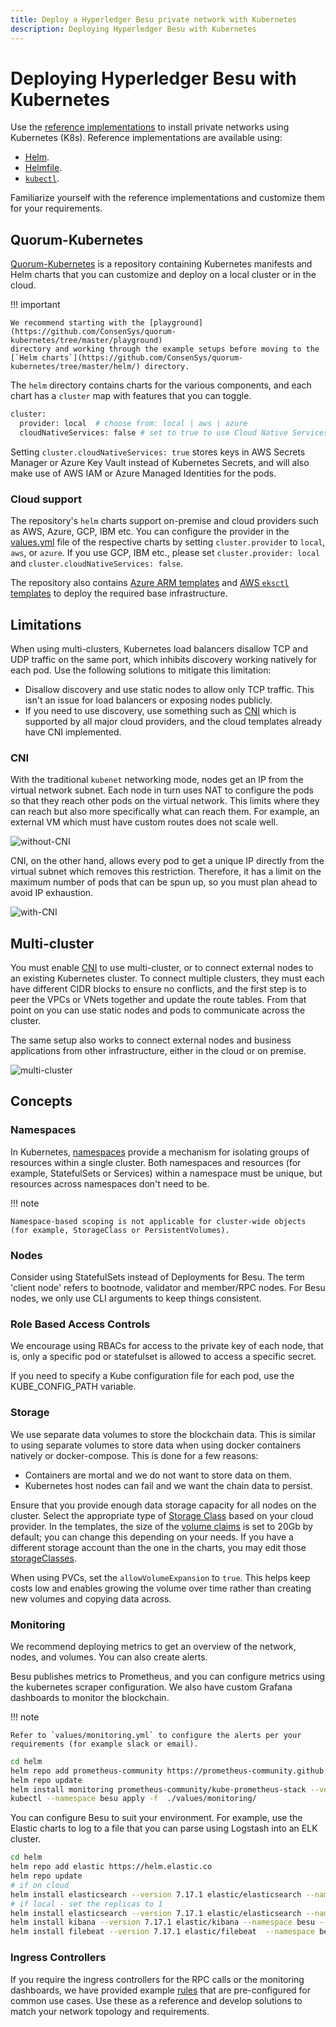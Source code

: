 ```yaml
---
title: Deploy a Hyperledger Besu private network with Kubernetes
description: Deploying Hyperledger Besu with Kubernetes
---
```


# Deploying Hyperledger Besu with Kubernetes

Use the [reference implementations](https://github.com/ConsenSys/besu-kubernetes) to install
private networks using Kubernetes (K8s). Reference implementations are available using:

* [Helm](https://github.com/ConsenSys/quorum-kubernetes/tree/master/helm).
* [Helmfile](https://github.com/roboll/helmfile).
* [`kubectl`](https://github.com/ConsenSys/besu-kubernetes/tree/master/playground/kubectl).

Familiarize yourself with the reference implementations and customize them for your requirements.

## Quorum-Kubernetes

[Quorum-Kubernetes](https://github.com/ConsenSys/quorum-Kubernetes) is a repository containing Kubernetes manifests and
Helm charts that you can customize and deploy on a local cluster or in the cloud.

!!! important

    We recommend starting with the [playground](https://github.com/ConsenSys/quorum-kubernetes/tree/master/playground)
    directory and working through the example setups before moving to the
    [`Helm charts`](https://github.com/ConsenSys/quorum-kubernetes/tree/master/helm/) directory.

The `helm` directory contains charts for the various components, and each chart has a `cluster` map with features that
you can toggle.

```bash
cluster:
  provider: local  # choose from: local | aws | azure
  cloudNativeServices: false # set to true to use Cloud Native Services (SecretsManager and IAM for AWS; KeyVault & Managed Identities for Azure)
```

Setting `cluster.cloudNativeServices: true` stores keys in AWS Secrets Manager or Azure Key Vault instead of Kubernetes
Secrets, and will also make use of AWS IAM or Azure Managed Identities for the pods.

### Cloud support

The repository's `helm` charts support on-premise and cloud providers such as AWS, Azure, GCP, IBM etc. You can
configure the provider in the
[values.yml](https://github.com/ConsenSys/quorum-kubernetes/blob/5920caff6dd15b4ca17f760ad9e4d7d2e43b41a1/helm/values/genesis-besu.yml) file of
the respective charts by setting `cluster.provider` to `local`, `aws`, or `azure`. If you use
GCP, IBM etc., please set `cluster.provider: local` and `cluster.cloudNativeServices: false`.

The repository also contains [Azure ARM templates](https://github.com/ConsenSys/quorum-kubernetes/tree/master/azure)
and [AWS `eksctl` templates](https://github.com/ConsenSys/quorum-kubernetes/tree/master/aws) to deploy the
required base infrastructure.

## Limitations

When using multi-clusters, Kubernetes load balancers disallow TCP and UDP traffic on the same port, which inhibits
discovery working natively for each pod.
Use the following solutions to mitigate this limitation:

* Disallow discovery and use static nodes to allow only TCP traffic.
  This isn't an issue for load balancers or exposing nodes publicly.
* If you need to use discovery, use something such as [CNI](#CNI) which is supported by all major cloud providers, and
  the cloud templates already have CNI implemented.

### CNI

With the traditional `kubenet` networking mode, nodes get an IP from the virtual network subnet.
Each node in turn uses NAT to configure the pods so that they reach other pods on the virtual network.
This limits where they can reach but also more specifically what can reach them.
For example, an external VM which must have custom routes does not scale well.

![without-CNI](../../../images/kubernetes-1.jpeg)

CNI, on the other hand, allows every pod to get a unique IP directly from the virtual subnet which removes this restriction.
Therefore, it has a limit on the maximum number of pods that can be spun up, so you must plan ahead to avoid IP exhaustion.

![with-CNI](../../../images/kubernetes-2.jpeg)

## Multi-cluster

You must enable [CNI](#cni) to use multi-cluster, or to connect external nodes to an existing Kubernetes cluster.
To connect multiple clusters, they must each have different CIDR blocks to ensure no conflicts, and the first step is to
peer the VPCs or VNets together and update the route tables.
From that point on you can use static nodes and pods to communicate across the cluster.

The same setup also works to connect external nodes and business applications from other infrastructure, either in the
cloud or on premise.

![multi-cluster](../../../images/kubernetes-3.png)

## Concepts

### Namespaces

In Kubernetes, [namespaces](https://kubernetes.io/docs/concepts/overview/working-with-objects/namespaces/) provide a
mechanism for isolating groups of resources within a single cluster.
Both namespaces and resources (for example, StatefulSets or Services) within a namespace must be unique, but resources
across namespaces don't need to be.

!!! note

    Namespace-based scoping is not applicable for cluster-wide objects (for example, StorageClass or PersistentVolumes).

### Nodes

Consider using StatefulSets instead of Deployments for Besu. The term 'client node' refers to bootnode, validator
and member/RPC nodes. For Besu nodes, we only use CLI arguments to keep things consistent.

### Role Based Access Controls

We encourage using RBACs for access to the private key of each node, that is, only a specific pod or statefulset is
allowed to access a specific secret.

If you need to specify a Kube configuration file for each pod, use the KUBE_CONFIG_PATH variable.

### Storage

We use separate data volumes to store the blockchain data. This is similar to using separate volumes
to store data when using docker containers natively or docker-compose. This is done for
a few reasons:

* Containers are mortal and we do not want to store data on them.
* Kubernetes host nodes can fail and we want the chain data to persist.

Ensure that you provide enough data storage capacity for all nodes on the cluster.
Select the appropriate type of [Storage Class](https://kubernetes.io/docs/concepts/storage/storage-classes/) based
on your cloud provider. In the templates, the size of the [volume claims](https://kubernetes.io/docs/concepts/storage/persistent-volumes/#persistentvolumeclaims)
is set to 20Gb by default; you can change this depending on your needs. If you have a different storage
account than the one in the charts, you may edit those
[storageClasses](https://github.com/ConsenSys/quorum-kubernetes/blob/5920caff6dd15b4ca17f760ad9e4d7d2e43b41a1/helm/charts/besu-node/templates/node-storage.yaml).

When using PVCs, set the `allowVolumeExpansion` to `true`. This helps keep costs low and enables growing the volume
over time rather than creating new volumes and copying data across.

### Monitoring

We recommend deploying metrics to get an overview of the network, nodes, and volumes. You can also create alerts.

Besu publishes metrics to Prometheus, and you can configure metrics using the kubernetes scraper configuration. We
also have custom Grafana dashboards to monitor the blockchain.

!!! note

    Refer to `values/monitoring.yml` to configure the alerts per your requirements (for example slack or email).

```bash
cd helm
helm repo add prometheus-community https://prometheus-community.github.io/helm-charts
helm repo update
helm install monitoring prometheus-community/kube-prometheus-stack --version 34.10.0 --namespace=besu --create-namespace --values ./values/monitoring.yml --wait
kubectl --namespace besu apply -f  ./values/monitoring/
```

You can configure Besu to suit your environment. For example, use the Elastic charts to log to a file
that you can parse using Logstash into an ELK cluster.

```bash
cd helm
helm repo add elastic https://helm.elastic.co
helm repo update
# if on cloud
helm install elasticsearch --version 7.17.1 elastic/elasticsearch --namespace besu --create-namespace --values ./values/elasticsearch.yml
# if local - set the replicas to 1
helm install elasticsearch --version 7.17.1 elastic/elasticsearch --namespace besu --create-namespace --values ./values/elasticsearch.yml --set replicas=1 --set minimumMasterNodes: 1
helm install kibana --version 7.17.1 elastic/kibana --namespace besu --values ./values/kibana.yml
helm install filebeat --version 7.17.1 elastic/filebeat  --namespace besu --values ./values/filebeat.yml
```

### Ingress Controllers

If you require the ingress controllers for the RPC calls or the monitoring dashboards, we have provided example
[rules](https://github.com/ConsenSys/quorum-kubernetes/blob/5920caff6dd15b4ca17f760ad9e4d7d2e43b41a1/ingress/ingress-rules-besu.yml) that
are pre-configured for common use cases. Use these as a reference and develop solutions to match your network
topology and requirements.

